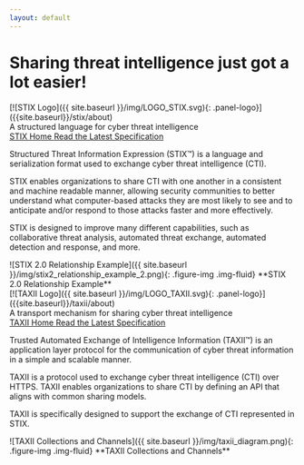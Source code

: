 ```yaml
---
layout: default
---
```


<div class="row">
  <div class="col-md-12 text-center">
    <div class="jumbotron">
      <h1>Sharing threat intelligence just got a lot easier!</h1>
    </div>
  </div>

  <div class="col-md-6">
    <div class="panel panel-default">
      <div class="panel-heading">
        <div markdown="span">[![STIX Logo]({{ site.baseurl }}/img/LOGO_STIX.svg){: .panel-logo}]({{site.baseurl}}/stix/about)</div>
        <div class="panel-title text-center">A structured language for cyber threat intelligence</div>
        <div>
          <a class="btn btn-primary btn-spec" data-toggle="tooltip" title="STIX Home" href="{{site.baseurl}}/stix/about"> 
            <span class="glyphicon glyphicon-home"></span> STIX Home
          </a>
          <a class="btn btn-primary btn-spec" data-toggle="tooltip" target="_blank" title="STIX Committee Specification" href="https://docs.google.com/document/d/1yvqWaPPnPW-2NiVCLqzRszcx91ffMowfT5MmE9Nsy_w">
            <span class="glyphicon glyphicon-list-alt"></span> Read the Latest Specification
          </a>
        </div>
      </div>          
      <div class="panel-body">
        <p>
          Structured Threat Information Expression (STIX™) is a language and serialization format used to exchange cyber threat intelligence (CTI).
        </p>
        <p>
          STIX enables organizations to share CTI with one another in a consistent and machine readable manner, allowing security communities to better understand what computer-based attacks they are most likely to see and to anticipate and/or respond to those attacks faster and more effectively.
        </p>
        <p>
          STIX is designed to improve many different capabilities, such as collaborative threat analysis, automated threat exchange, automated detection and response, and more.
        </p>
        <div class="figure text-center" markdown="span">
        ![STIX 2.0 Relationship Example]({{ site.baseurl }}/img/stix2_relationship_example_2.png){: .figure-img .img-fluid}
        **STIX 2.0 Relationship Example**
        </div>
      </div>
    </div>
  </div>

  <div class="col-md-6">
    <div class="panel panel-default">
      <div class="panel-heading">
        <div markdown="span">[![TAXII Logo]({{ site.baseurl }}/img/LOGO_TAXII.svg){: .panel-logo}]({{site.baseurl}}/taxii/about)</div>
        <div class="panel-title text-center">A transport mechanism for sharing cyber threat intelligence</div>
        <div>        
          <a class="btn btn-primary btn-spec" data-toggle="tooltip" title="TAXII Home" href="{{site.baseurl}}/taxii/about"> 
              <span class="glyphicon glyphicon-home"></span> TAXII Home
          </a>
          <a class="btn btn-primary btn-spec" data-toggle="tooltip" target="_blank" title="TAXII Committee Specification" href="https://docs.google.com/document/d/1yvqWaPPnPW-2NiVCLqzRszcx91ffMowfT5MmE9Nsy_w">
            <span class="glyphicon glyphicon-list-alt"></span> Read the Latest Specification
          </a>
        </div>
      </div>
      <div class="panel-body">
        <p>
          Trusted Automated Exchange of Intelligence Information (TAXII™) is an application layer protocol for the communication of cyber threat information in a simple and scalable manner.
        <p>
        </p>
          TAXII is a protocol used to exchange cyber threat intelligence (CTI) over HTTPS. TAXII enables organizations to share CTI by defining an API that aligns with common sharing models.
        <p>
        </p>
          TAXII is specifically designed to support the exchange of CTI represented in STIX.
        </p>
        <p>
        <div class="figure center-block text-center" markdown="span">
          ![TAXII Collections and Channels]({{ site.baseurl }}/img/taxii_diagram.png){: .figure-img .img-fluid}
          **TAXII Collections and Channels**
        </div>
        </p>
      </div>
    </div>
  </div>
</div>
